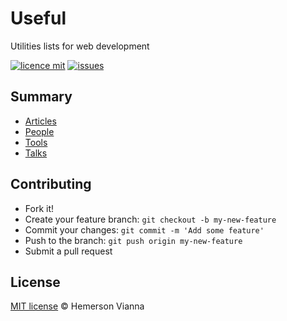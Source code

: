 # Useful

Utilities lists for web development

[![licence mit](https://img.shields.io/badge/license-MIT-blue.svg?style=flat-square)](http://hemersonvianna.mit-license.org/)
[![issues](https://img.shields.io/github/issues/descco-support/useful.svg?style=flat-square)](https://github.com/descco-support/useful/issues)

## Summary

- [Articles](ARTICLES.md)
- [People](PEOPLE.md)
- [Tools](TOOLS.md)
- [Talks](TALKS.md)

## Contributing

- Fork it!
- Create your feature branch: `git checkout -b my-new-feature`
- Commit your changes: `git commit -m 'Add some feature'`
- Push to the branch: `git push origin my-new-feature`
- Submit a pull request

## License

[MIT license](http://hemersonvianna.mit-license.org/) © Hemerson Vianna

